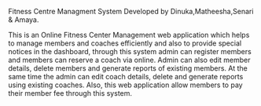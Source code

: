 Fitness Centre Managment System
Developed by Dinuka,Matheesha,Senari & Amaya.

This is an Online Fitness Center Management web application which helps to manage members and coaches efficiently and also to provide special notices in the dashboard, through this system admin can register members and members can reserve a coach via online. 
Admin can also edit member details, delete members and generate reports of existing members.
At the same time the admin can edit coach details, delete and generate reports using existing coaches. Also, this web application allow members to pay their member fee through this system.
